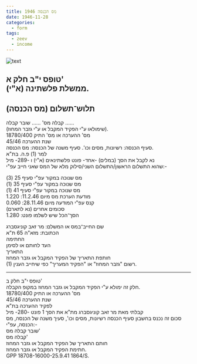 ```yaml
---
title: מס הכנסה 1946
date: 1946-11-28
categories:
  - form
tags:
  - zeev
  - income
---
```


![text](/pupko-papers/assets/images/1946-11-28-income-tax.jpg)

טופס י"ב חלק א'  
ממשלת פלשתינה (א"י).  
---
תלוש־תשלום (מס הכנסה)  
---
קבלה מס' ......   שובר קבלה ......  
(שימולאו ע"י הפקיד המקבל או ע"י גזבר המחוז).  
מס' ההערכה או מס' התיק 18780/400  
שנת ההערכה 45/46  
סעיף הכנסה: רשיונות, מסים וכו'.  סעיף משנה של הכנסה: מס הכנסה.  
למר (1) פ.ה.
בת"א  
נא לקבל את הסך (במלים)  -אחד- פונט פלשתינאים (א"י) ו -289- מיל  
שהוא התשלום הראשון/התשלום השני/סילוק מלא של המס שאני חייב עפ"י:-  

מס שנוכה במקור עפ"י סעיף 25 (3)  
מס שנוכה במקור עפ"י סעיף 35 (1)  
מס שנוכה במקור עפ"י סעיף 41 (1)  
מודעת הערכת מס מיום 11.2.46: 1.220  
קנס עפ"י המודעה מיום 28.11.46: 0.060  
סכומים אחרים (נא לתארם)  
הסך־הכל שיש לשלמו פונט: 1.280  

שם החייב־במס או המשלם: מר זאב קוניגסברג  
הכתובת: מזא"ה 65 ת"א  
החתימה  
העד לחותם או לסימן  
התאריך  
חותפת התאריך של הפקיד המקבל או גזבר המחוז  
(1) רשום "גזבר המחוז" או "הפקיד המעריך" כפי שיחייב הענין.  

---

טופס י"ב חלק ב'  
חלק זה ימולא ע"י הפקיד המקבל או גזבר המחוז במקופ הקבלה.  
מס' ההערכה או התיק 18780/400  
שנת ההערכה 45/46  
לפקיד ההערכה בת"א  
קבלתי מאת מר זאב קוניגסברג מת"א את הסך 1 פונט -280- מיל  
סכום זה נכנס בחשבון סעיף הכנסה רשיונות, מסים וכו', סעיך משנה של הכנסה, מס הכנסה, עפ"י:-  
שובר קבלה מס'  
קבלה מס'  
חותם התאריך של הפקיד המקבל או גזבר המחוז  
חתימת הפקיד המקבל או גזבר המחוז.  
GPP 18708-16000-25.9.41 1864/S.  

